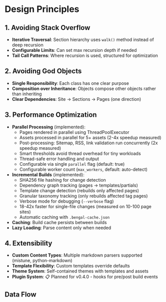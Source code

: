 # Design Principles

## 1. Avoiding Stack Overflow
- **Iterative Traversal**: Section hierarchy uses `walk()` method instead of deep recursion
- **Configurable Limits**: Can set max recursion depth if needed
- **Tail Call Patterns**: Where recursion is used, structured for optimization

## 2. Avoiding God Objects
- **Single Responsibility**: Each class has one clear purpose
- **Composition over Inheritance**: Objects compose other objects rather than inheriting
- **Clear Dependencies**: Site → Sections → Pages (one direction)

## 3. Performance Optimization
- **Parallel Processing** (implemented):
  - Pages rendered in parallel using ThreadPoolExecutor
  - Assets processed in parallel for 5+ assets (2-4x speedup measured)
  - Post-processing: Sitemap, RSS, link validation run concurrently (2x speedup measured)
  - Smart thresholds avoid thread overhead for tiny workloads
  - Thread-safe error handling and output
  - Configurable via single `parallel` flag (default: true)
  - Configurable worker count (`max_workers`, default: auto-detect)
- **Incremental Builds** (implemented):
  - SHA256 file hashing for change detection
  - Dependency graph tracking (pages → templates/partials)
  - Template change detection (rebuilds only affected pages)
  - Granular taxonomy tracking (only rebuilds affected tag pages)
  - Verbose mode for debugging (`--verbose` flag)
  - 18-42x faster for single-file changes (measured on 10-100 page sites)
  - Automatic caching with `.bengal-cache.json`
- **Caching**: Build cache persists between builds
- **Lazy Loading**: Parse content only when needed

## 4. Extensibility
- **Custom Content Types**: Multiple markdown parsers supported (mistune, python-markdown)
- **Template Flexibility**: Custom templates override defaults
- **Theme System**: Self-contained themes with templates and assets
- **Plugin System**: 📋 Planned for v0.4.0 - hooks for pre/post build events

## Data Flow
